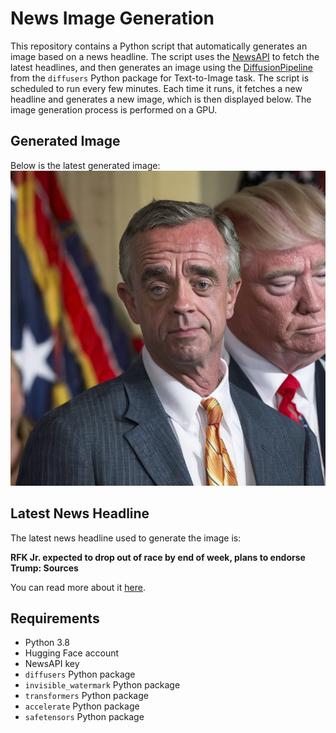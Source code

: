 # News Image Generation
This repository contains a Python script that automatically generates an image based on a news headline. The script uses the [NewsAPI](https://newsapi.org/) to fetch the latest headlines, and then generates an image using the [DiffusionPipeline](https://github.com/huggingface/diffusers) from the `diffusers` Python package for Text-to-Image task.
The script is scheduled to run every few minutes. Each time it runs, it fetches a new headline and generates a new image, which is then displayed below. The image generation process is performed on a GPU.

## Generated Image
Below is the latest generated image:
![Generated Image](image.png)

## Latest News Headline
The latest news headline used to generate the image is:

**RFK Jr. expected to drop out of race by end of week, plans to endorse Trump: Sources**

You can read more about it [here](https://news.google.com/rss/articles/CBMikwFBVV95cUxQSm5ydWN2NW9fU1lCYklIeFpqUWZ1SUREMDZQSWF5TTFydC1vRXJ3U2NqXzg4T2pIU3JzblBtNGcweDhjcFRhSjI1bmxnTjh2WEN0OEdxeEkydkxUUlNsckV0NVUxQnAyZXJZWW9HYzBhOWJZQ2k2Vl9NVjFrNTFFM3h0eEc4RkdXY2xEMDNPanhkZlXSAZgBQVVfeXFMTlNVc19OdkpoNWYtV05rOWEwWWJYQXBGTTEwek1qc2JUNGdaQ0hEMkxtOFNVVGxvR2dLR1hBSm5saUdsMVR4T1E3aklGdWVqX2JUYms0ZnZUaXJvc2RJN01kQWRNcTVtaHZHVEFNUjk4N3RCdVdzM1NoV2lraVhTVWkxMU9leFpWNTFVdGNGdjdiWXZucmRtN0s?oc=5).

## Requirements
- Python 3.8
- Hugging Face account
- NewsAPI key
- `diffusers` Python package
- `invisible_watermark` Python package
- `transformers` Python package
- `accelerate` Python package
- `safetensors` Python package
